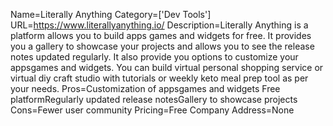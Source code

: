 Name=Literally Anything
Category=['Dev Tools']
URL=https://www.literallyanything.io/
Description=Literally Anything is a platform allows you to build apps games and widgets for free. It provides you a gallery to showcase your projects and allows you to see the release notes updated regularly. It also provide you options to customize your appsgames and widgets. You can build virtual personal shopping service or virtual diy craft studio with tutorials or weekly keto meal prep tool as per your needs.
Pros=Customization of appsgames and widgets Free platformRegularly updated release notesGallery to showcase projects
Cons=Fewer user community
Pricing=Free
Company Address=None
